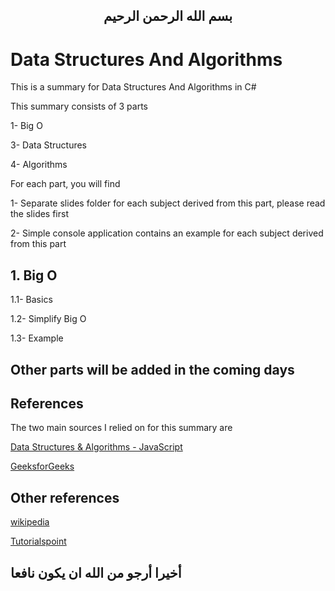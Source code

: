 
 <H2 align="center">
بسم الله الرحمن الرحيم
</h2>


# Data Structures And Algorithms

This is a summary for Data Structures And Algorithms in C#

This summary consists of 3 parts 

1- Big O

3- Data Structures

4- Algorithms

For each part, you will find

1- Separate slides folder for each subject derived from this part, please read the slides first

2- Simple console application contains an example for each subject derived from this part

## 1. Big O

   1.1- Basics
   
   1.2- Simplify Big O
   
   1.3- Example
   
## Other parts will be added in the coming days

## References

The two main sources I relied on for this summary are

<a href="https://www.udemy.com/course/data-structures-algorithms-javascript/?utm_source=adwords&utm_medium=udemyads&utm_campaign=DataStructures_v.PROF_la.EN_cc.ROW&utm_content=deal4584&utm_term=_._ag_121857712297_._ad_535397282070_._kw__._de_c_._dm__._pl__._ti_dsa-1187478350545_._li_21458_._pd__._&matchtype=b&gclid=CjwKCAjw7fuJBhBdEiwA2lLMYfvdXOiYBIGE04hdJ_8spgck4FoaYnjdAVm2f-Vl_CvyYIMpAANXgxoCDT8QAvD_BwE">Data Structures & Algorithms - JavaScript</a>

<a href="https://www.geeksforgeeks.org/">GeeksforGeeks</a>

## Other references
<a href="https://www.wikipedia.org/">wikipedia</a>

<a href="https://www.tutorialspoint.com/index.htm">Tutorialspoint</a>

## أخيرا أرجو من الله ان يكون نافعا
